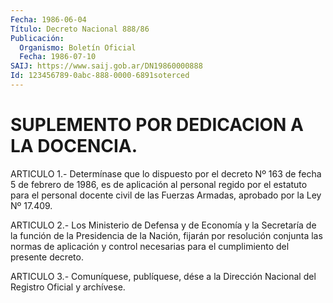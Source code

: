 ```yaml
---
Fecha: 1986-06-04
Título: Decreto Nacional 888/86
Publicación:
  Organismo: Boletín Oficial
  Fecha: 1986-07-10
SAIJ: https://www.saij.gob.ar/DN19860000888
Id: 123456789-0abc-888-0000-6891soterced
---
```

# SUPLEMENTO POR DEDICACION A LA DOCENCIA.

<a id="1"></a>
ARTICULO 1.- Determínase que lo dispuesto por el decreto Nº 163  de fecha 5  de febrero de 1986, es de aplicación al personal regido por el estatuto para el personal docente civil de las Fuerzas Armadas, aprobado por la Ley Nº 17.409.

<a id="2"></a>
ARTICULO  2.- Los Ministerio de Defensa y de Economía y la Secretaría de la función de la Presidencia de la Nación, fijarán por resolución conjunta las normas de aplicación y control necesarias para el cumplimiento del presente decreto.

<a id="3"></a>
ARTICULO  3.- Comuníquese, publíquese, dése a la Dirección Nacional del Registro Oficial y archívese.